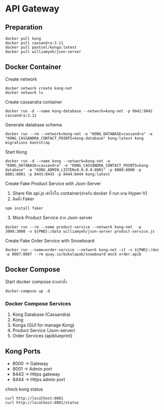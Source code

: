 # API Gateway
## Preparation
```
docker pull kong
docker pull cassandra:3.11
docker pull pantsel/konga:latest
docker pull williamyeh/json-server
```
## Docker Container
Create network
```
docker network create kong-net
docker network ls
```

Create cassandra container
```
docker run -d --name kong-database --network=kong-net -p 9042:9042 cassandra:3.11
```

Generate database schema
```
docker run --rm --network=kong-net -e "KONG_DATABASE=cassandra" -e "KONG_CASSANDRA_CONTACT_POINTS=kong-database" kong:latest kong migrations bootstrap
```

Start Kong
```
docker run -d --name kong --network=kong-net -e "KONG_DATABASE=cassandra" -e "KONG_CASSANDRA_CONTACT_POINTS=kong-database" -e "KONG_ADMIN_LISTEN=0.0.0.0:8001" -p 8000:8000 -p 8001:8001 -p 8443:8443 -p 8444:8444 kong:latest
```

Create Fake Product Service with Json-Server
1. Share file api.js เข้าไปใน container(สำหรับ docker ที่ run ผ่าน Hyper-V)
2. ติดตั้ง Faker
``` 
npm install faker
```
3. Mock Product Service ด้วย Json-server
```
docker run --rm --name product-service --network kong-net  -p 3000:3000 -v ${PWD}:/data williamyeh/json-server product-service.js
```

Create Fake Order Service with Snowboard
```
docker run --name=order-service --network kong-net -it -v ${PWD}:/doc -p 8087:8087 --rm quay.io/bukalapak/snowboard mock order.apib
```


## Docker Compose
Start docker compose ด้วยคำสั่ง
```
docker-compose up -d
```

### Docker Compose Services
1. Kong Database (Cassandra)
2. Kong
3. Konga (GUI for manage Kong)
4. Product Service (Json-server)
5. Order Services (apiblueprint)

## Kong Ports
* 8000 -> Gateway
* 8001 -> Admin port
* 8443 -> Https gateway
* 8444 -> Https admin port

check kong status
```
curl http://localhost:8001
curl http://localhost:8001/status
```


